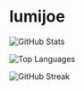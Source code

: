 # lumijoe
<!-- 
![Metrics](https://metrics.lecoq.io/lumijoe) -->

![GitHub Stats](https://github-readme-stats.vercel.app/api?username=lumijoe&show_icons=true&theme=radical)

![Top Languages](https://github-readme-stats.vercel.app/api/top-langs/?username=lumijoe&layout=compact&theme=radical)

![GitHub Streak](https://github-readme-streak-stats.herokuapp.com/?user=lumijoe&theme=radical)